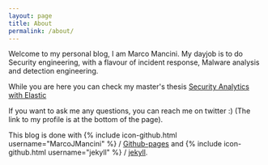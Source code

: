 ```yaml
---
layout: page
title: About
permalink: /about/
---
```


Welcome to my personal blog, I am Marco Mancini. My dayjob is to do Security engineering, with a flavour of incident response, Malware analysis and detection engineering.

While you are here you can check my master's thesis [Security Analytics with Elastic](http://openaccess.uoc.edu/webapps/o2/bitstream/10609/113266/6/mmanciniTFM1219memory.pdf)

If you want to ask me any questions, you can reach me on twitter :) (The link to my profile is at the bottom of the page). 

This blog is done with {% include icon-github.html username="MarcoJMancini" %} /
[Github-pages](https://github.com/MarcoJMancini/marcojmancini.github.io) and {% include icon-github.html username="jekyll" %} /
[jekyll](https://github.com/jekyll/jekyll).
